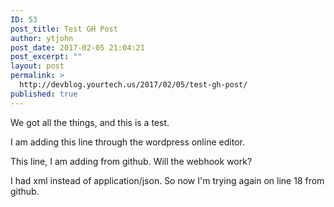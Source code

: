 ```yaml
---
ID: 53
post_title: Test GH Post
author: ytjohn
post_date: 2017-02-05 21:04:21
post_excerpt: ""
layout: post
permalink: >
  http://devblog.yourtech.us/2017/02/05/test-gh-post/
published: true
---
```

We got all the things, and this is a test.

I am adding this line through the wordpress online editor.  

This line, I am adding from github. Will the webhook work?

I had xml instead of application/json. So now I'm trying again on line 18 from github.
